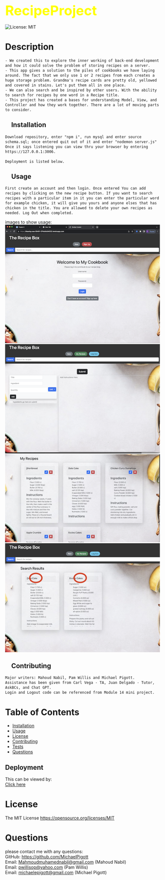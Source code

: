 
## <span style="color: Yellow; font-size: 2.75rem;">RecipeProject</span>  
![License: MIT](https://img.shields.io/badge/License-MIT-yellow.svg)

# Description
    - We created this to explore the inner working of back-end development and how it could solve the problem of storing recipes on a server.
    - This app gives a solution to the piles of cookbooks we have laying around. The fact that we only use 1 or 2 recipes from each creates a huge storage problem. Grandma's recipe cards are pretty old, yellowed and covered in stains. Let's put them all in one place.
    - We can also search and be inspired by other users. With the ability to search for recipes by one word in a Recipe title.
    - This project has created a bases for understanding Model, View, and Controller and how they work together. There are a lot of moving parts to consider.  

## &nbsp;&nbsp;&nbsp;  Installation  
    Download repository, enter "npm i", run mysql and enter source schema.sql; once entered quit out of it and enter "nodemon server.js" Once it says listening you can view thru your browser by entering https://127.0.0.1:3006.

    Deployment is listed below.

## &nbsp;&nbsp;&nbsp;  Usage  
    First create an account and then login. Once entered You can add recipes by clicking on the new recipe button. If you want to search recipes with a particular item in it you can enter the particular word for example chicken, it will give you yours and anyone elses that has chicken in the title. You are allowed to delete your own recipes as needed. Log Out when completed.

images to show usage:  
![MockUp](images//Welcome.png)
![MockUp](images/enterrecipe.png)
![MockUp](images/view_myfiles.png)
![MockUp](images/searchresult.png)

## &nbsp;&nbsp;&nbsp;  Contributing  
    Major writers: Mahoud Nabil, Pam Willis and Michael Pigott.
    Assistance has been given from Carl Vega - TA, Juan Delgado - Tutor, AskBCs, and Chat GPT.
    Login and Logout code can be referenced from Module 14 mini project.
 
    

# Table of Contents
- [Installation](#installation)
- [Usage](#usage)
- [License](#license)
- [Contributing](#contributing)
- [Tests](#tests)
- [Questions](#questions)
## Deployment

 This can be viewed by:  
[Click here](https://https://thawing-sea-00451-374dc9c94032.herokuapp.com/)

# License
The MIT License  https://opensource.org/licenses/MIT

# Questions
please contact me with any questions:  
GitHub: https://github.com/MichaelPigott  
Email: Mahmoudmuhamednabil@gmail.com (Mahoud Nabil)  
Email: pwillisop@yahoo.com (Pam Willis)  
Email: michaelepigott@gmail.com (Michael Pigott)
